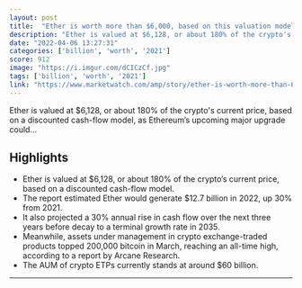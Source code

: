 ```yaml
---
layout: post
title:  "Ether is worth more than $6,000, based on this valuation model"
description: "Ether is valued at $6,128, or about 180% of the crypto's current price, based on a discounted cash-flow model, as Ethereum’s upcoming major upgrade could..."
date: "2022-04-06 13:27:31"
categories: ['billion', 'worth', '2021']
score: 912
image: "https://i.imgur.com/dCICzCf.jpg"
tags: ['billion', 'worth', '2021']
link: "https://www.marketwatch.com/amp/story/ether-is-worth-more-than-6-000-based-on-this-valuation-model-11649188553"
---
```


Ether is valued at $6,128, or about 180% of the crypto's current price, based on a discounted cash-flow model, as Ethereum’s upcoming major upgrade could...

## Highlights

- Ether is valued at $6,128, or about 180% of the crypto’s current price, based on a discounted cash-flow model.
- The report estimated Ether would generate $12.7 billion in 2022, up 30% from 2021.
- It also projected a 30% annual rise in cash flow over the next three years before decay to a terminal growth rate in 2035.
- Meanwhile, assets under management in crypto exchange-traded products topped 200,000 bitcoin in March, reaching an all-time high, according to a report by Arcane Research.
- The AUM of crypto ETPs currently stands at around $60 billion.

---
